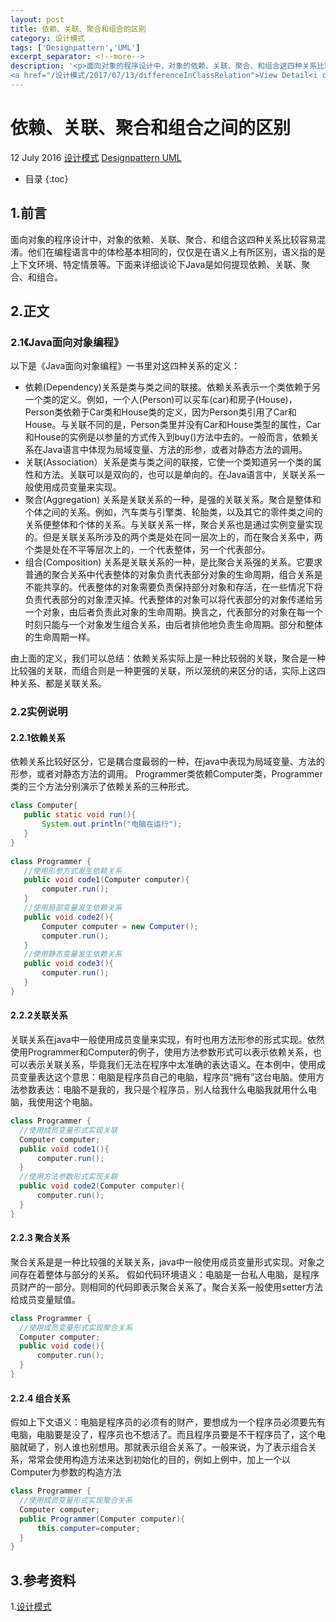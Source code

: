 ```yaml
---
layout: post
title: 依赖、关联、聚合和组合的区别
category: 设计模式
tags: ['Designpattern','UML']
excerpt_separator: <!--more-->
description: '<p>面向对象的程序设计中，对象的依赖、关联、聚合、和组合这四种关系比较容易混淆。他们在编程语言中的体检基本相同的，仅仅是在语义上有所区别，语义指的是上下文环境、特定情景等。下面来详细谈论下Java是如何提现依赖、关联、聚合、和组合。</p>
<a href="/设计模式/2017/07/13/differenceInClassRelation">View Detail<i class="fa fa-angle-right"></i></a>'
---
```

<!--more-->
<div class="article-wrap">
    <h1 id="t1" class="article-title">依赖、关联、聚合和组合之间的区别</h1><!--标题-->
    <p class="article-attrs">
        <span><i class="fa fa-clock-o"></i>12 July 2016</span>
        <span><i class="fa fa-book"></i><a href="/categories/设计模式">设计模式</a></span><!--分类-->
        <span><i class="fa fa-tags"></i><a href="/tags/Designpattern"> Designpattern</a><a href="/tags/UML"> UML</a></span><!--标签-->
    </p>
 </div>
 
 * 目录
 {:toc}

##  1.前言

面向对象的程序设计中，对象的依赖、关联、聚合、和组合这四种关系比较容易混淆。他们在编程语言中的体检基本相同的，仅仅是在语义上有所区别，语义指的是上下文环境、特定情景等。下面来详细谈论下Java是如何提现依赖、关联、聚合、和组合。

##  2.正文

###  2.1《Java面向对象编程》

以下是《Java面向对象编程》一书里对这四种关系的定义：

+ 依赖(Dependency)关系是类与类之间的联接。依赖关系表示一个类依赖于另一个类的定义。例如，一个人(Person)可以买车(car)和房子(House)，Person类依赖于Car类和House类的定义，因为Person类引用了Car和House。与关联不同的是，Person类里并没有Car和House类型的属性，Car和House的实例是以参量的方式传入到buy()方法中去的。一般而言，依赖关系在Java语言中体现为局域变量、方法的形参，或者对静态方法的调用。
+ 关联(Association）关系是类与类之间的联接，它使一个类知道另一个类的属性和方法。关联可以是双向的，也可以是单向的。在Java语言中，关联关系一般使用成员变量来实现。
+  聚合(Aggregation) 关系是关联关系的一种，是强的关联关系。聚合是整体和个体之间的关系。例如，汽车类与引擎类、轮胎类，以及其它的零件类之间的关系便整体和个体的关系。与关联关系一样，聚合关系也是通过实例变量实现的。但是关联关系所涉及的两个类是处在同一层次上的，而在聚合关系中，两个类是处在不平等层次上的，一个代表整体，另一个代表部分。
 + 组合(Composition) 关系是关联关系的一种，是比聚合关系强的关系。它要求普通的聚合关系中代表整体的对象负责代表部分对象的生命周期，组合关系是不能共享的。代表整体的对象需要负责保持部分对象和存活，在一些情况下将负责代表部分的对象湮灭掉。代表整体的对象可以将代表部分的对象传递给另一个对象，由后者负责此对象的生命周期。换言之，代表部分的对象在每一个时刻只能与一个对象发生组合关系，由后者排他地负责生命周期。部分和整体的生命周期一样。
 
 由上面的定义，我们可以总结：依赖关系实际上是一种比较弱的关联，聚合是一种比较强的关联，而组合则是一种更强的关联，所以笼统的来区分的话，实际上这四种关系、都是关联关系。
 
 
### 2.2实例说明
 
 
#### 2.2.1依赖关系
 
 依赖关系比较好区分，它是耦合度最弱的一种，在java中表现为局域变量、方法的形参，或者对静态方法的调用。
 Programmer类依赖Computer类，Programmer类的三个方法分别演示了依赖关系的三种形式。
 
 ```java
class Computer{  
    public static void run(){  
        System.out.println("电脑在运行");  
    }  
}  
  
class Programmer {  
    //使用形参方式发生依赖关系  
    public void code1(Computer computer){  
        computer.run();  
    }  
    //使用局部变量发生依赖关系  
    public void code2(){  
        Computer computer = new Computer();  
        computer.run();  
    }  
    //使用静态变量发生依赖关系  
    public void code3(){  
        computer.run();  
    }  
}  
```

####  2.2.2关联关系
  
关联关系在java中一般使用成员变量来实现，有时也用方法形参的形式实现。依然使用Programmer和Computer的例子，使用方法参数形式可以表示依赖关系，也可以表示关联关系，毕竟我们无法在程序中太准确的表达语义。在本例中，使用成员变量表达这个意思：电脑是程序员自己的电脑，程序员“拥有”这台电脑。使用方法参数表达：电脑不是我的，我只是个程序员，别人给我什么电脑我就用什么电脑，我使用这个电脑。
  
  ```java
class Programmer {  
    //使用成员变量形式实现关联  
    Computer computer;  
    public void code1(){  
        computer.run();  
    }  
    //使用方法参数形式实现关联  
    public void code2(Computer computer){  
        computer.run();  
    }  
}  
 ```
 
####  2.2.3 聚合关系
  
 聚合关系是是一种比较强的关联关系，java中一般使用成员变量形式实现。对象之间存在着整体与部分的关系。
 假如代码环境语义：电脑是一台私人电脑，是程序员财产的一部分。则相同的代码即表示聚合关系了。聚合关系一般使用setter方法给成员变量赋值。
  
  ```java
class Programmer {  
    //使用成员变量形式实现聚合关系  
    Computer computer;  
    public void code(){  
        computer.run();  
    }  
}  
 ```
 
####  2.2.4 组合关系
  
假如上下文语义：电脑是程序员的必须有的财产，要想成为一个程序员必须要先有电脑，电脑要是没了，程序员也不想活了。而且程序员要是不干程序员了，这个电脑就砸了，别人谁也别想用。那就表示组合关系了。一般来说，为了表示组合关系，常常会使用构造方法来达到初始化的目的，例如上例中，加上一个以Computer为参数的构造方法
  
  ```java
class Programmer {  
    //使用成员变量形式实现聚合关系  
    Computer computer;  
    public Programmer(Computer computer){  
        this.computer=computer;
    }  
}  
 ```
 
## 3.参考资料

1.[设计模式](http://design-patterns.readthedocs.io/zh_CN/latest/read_uml.html "Title")

